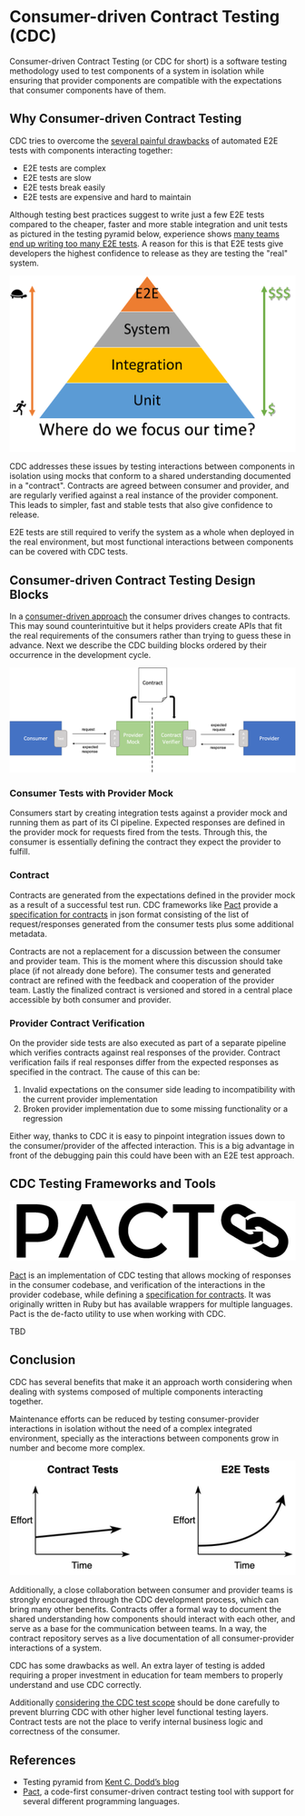 # Consumer-driven Contract Testing (CDC)

Consumer-driven Contract Testing (or CDC for short) is a software testing methodology used to test components of a system in isolation while ensuring that provider components are compatible with the expectations that consumer components have of them.

## Why Consumer-driven Contract Testing

CDC tries to overcome the [several painful drawbacks](https://pactflow.io/blog/proving-e2e-tests-are-a-scam) of automated E2E tests with components interacting together:

* E2E tests are complex
* E2E tests are slow
* E2E tests break easily
* E2E tests are expensive and hard to maintain

Although testing best practices suggest to write just a few E2E tests compared to the cheaper, faster and more stable integration and unit tests as pictured in the testing pyramid below, experience shows [many teams end up writing too many E2E tests](https://testing.googleblog.com/2015/04/just-say-no-to-more-end-to-end-tests.html). A reason for this is that E2E tests give developers the highest confidence to release as they are testing the "real" system.

![E2E Testing Pyramid](./images/testing-pyramid.png)

CDC addresses these issues by testing interactions between components in isolation using mocks that conform to a shared understanding documented in a "contract". Contracts are agreed between consumer and provider, and are regularly verified against a real instance of the provider component. This leads to simpler, fast and stable tests that also give confidence to release.

E2E tests are still required to verify the system as a whole when deployed in the real environment, but most functional interactions between components can be covered with CDC tests.

## Consumer-driven Contract Testing Design Blocks

In a [consumer-driven approach](https://martinfowler.com/articles/consumerDrivenContracts.html) the consumer drives changes to contracts. This may sound counterintuitive but it helps providers create APIs that fit the real requirements of the consumers rather than trying to guess these in advance. Next we describe the CDC building blocks ordered by their occurrence in the development cycle.

![CDC testing](./images/cdc-testing.png)

### Consumer Tests with Provider Mock

Consumers start by creating integration tests against a provider mock and running them as part of its CI pipeline. Expected responses are defined in the provider mock for requests fired from the tests. Through this, the consumer is essentially defining the contract they expect the provider to fulfill.

### Contract

Contracts are generated from the expectations defined in the provider mock as a result of a successful test run. CDC frameworks like [Pact](https://docs.pact.io/) provide a [specification for contracts](https://github.com/pact-foundation/pact-specification) in json format consisting of the list of request/responses generated from the consumer tests plus some additional metadata.

Contracts are not a replacement for a discussion between the consumer and provider team. This is the moment where this discussion should take place (if not already done before). The consumer tests and generated contract are refined with the feedback and cooperation of the provider team. Lastly the finalized contract is versioned and stored in a central place accessible by both consumer and provider.

### Provider Contract Verification

On the provider side tests are also executed as part of a separate pipeline which verifies contracts against real responses of the provider. Contract verification fails if real responses differ from the expected responses as specified in the contract. The cause of this can be:

1. Invalid expectations on the consumer side leading to incompatibility with the current provider implementation 
2. Broken provider implementation due to some missing functionality or a regression 

Either way, thanks to CDC it is easy to pinpoint integration issues down to the consumer/provider of the affected interaction. This is a big advantage in front of the debugging pain this could have been with an E2E test approach. 

## CDC Testing Frameworks and Tools

![Pact](./images/pact-logo.png)

[Pact](https://docs.pact.io/) is an implementation of CDC testing that allows mocking of responses in the consumer codebase, and verification of the interactions in the provider codebase, while defining a [specification for contracts](https://github.com/pact-foundation/pact-specification). It was originally written in Ruby but has available wrappers for multiple languages. Pact is the de-facto utility to use when working with CDC.

TBD

## Conclusion

CDC has several benefits that make it an approach worth considering when dealing with systems composed of multiple components interacting together.

Maintenance efforts can be reduced by testing consumer-provider interactions in isolation without the need of a complex integrated environment, specially as the interactions between components grow in number and become more complex.

![CDC VS E2E tests](./images/cdc-vs-e2e.png)

Additionally, a close collaboration between consumer and provider teams is strongly encouraged through the CDC development process, which can bring many other benefits. Contracts offer a formal way to document the shared understanding how components should interact with each other, and serve as a base for the communication between teams. In a way, the contract repository serves as a live documentation of all consumer-provider interactions of a system.

CDC has some drawbacks as well. An extra layer of testing is added requiring a proper investment in education for team members to properly understand and use CDC correctly. 

Additionally [considering the CDC test scope](https://docs.pact.io/getting_started/testing-scope) should be done carefully to prevent blurring CDC with other higher level functional testing layers. Contract tests are not the place to verify internal business logic and correctness of the consumer.

## References

* Testing pyramid from [Kent C. Dodd’s blog](https://blog.kentcdodds.com/write-tests-not-too-many-mostly-integration-5e8c7fff591c)
* [Pact](https://docs.pact.io/), a code-first consumer-driven contract testing tool with support for several different programming languages.